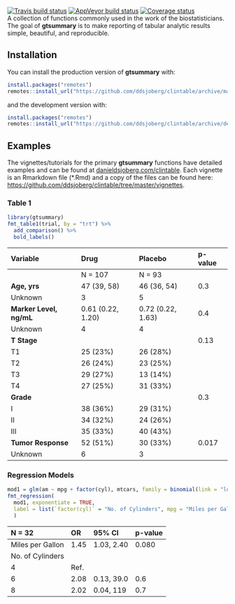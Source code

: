 
<!-- README.md is generated from README.Rmd. Please edit that file -->

[![Travis build
status](https://travis-ci.org/ddsjoberg/clintable.svg?branch=master)](https://travis-ci.org/ddsjoberg/clintable)
[![AppVeyor build
status](https://ci.appveyor.com/api/projects/status/github/ddsjoberg/clintable?branch=master&svg=true)](https://ci.appveyor.com/project/ddsjoberg/clintable)
[![Coverage
status](https://codecov.io/gh/ddsjoberg/clintable/branch/master/graph/badge.svg)](https://codecov.io/github/ddsjoberg/clintable?branch=master)  
A collection of functions commonly used in the work of the
biostatisticians. The goal of **gtsummary** is to make reporting of
tabular analytic results simple, beautiful, and reproducible.  
<!-- Update the list of contributors from the git shell `git shortlog -s -n` -->

## Installation

You can install the production version of **gtsummary** with:

``` r
install.packages("remotes")
remotes::install_url("https://github.com/ddsjoberg/clintable/archive/master.zip")
```

and the development version with:

``` r
install.packages("remotes")
remotes::install_url("https://github.com/ddsjoberg/clintable/archive/dev.zip")
```

## Examples

The vignettes/tutorials for the primary **gtsummary** functions have
detailed examples and can be found at
[danieldsjoberg.com/clintable](http://www.danieldsjoberg.com/clintable).
Each vignette is an Rmarkdown file (\*.Rmd) and a copy of the files can
be found here:
<https://github.com/ddsjoberg/clintable/tree/master/vignettes>.

### Table 1

``` r
library(gtsummary)
fmt_table1(trial, by = "trt") %>% 
  add_comparison() %>% 
  bold_labels()
```

| Variable                | Drug              | Placebo           | p-value |
| :---------------------- | :---------------- | :---------------- | :------ |
|                         | N = 107           | N = 93            |         |
| **Age, yrs**            | 47 (39, 58)       | 46 (36, 54)       | 0.3     |
| Unknown                 | 3                 | 5                 |         |
| **Marker Level, ng/mL** | 0.61 (0.22, 1.20) | 0.72 (0.22, 1.63) | 0.4     |
| Unknown                 | 4                 | 4                 |         |
| **T Stage**             |                   |                   | 0.13    |
| T1                      | 25 (23%)          | 26 (28%)          |         |
| T2                      | 26 (24%)          | 23 (25%)          |         |
| T3                      | 29 (27%)          | 13 (14%)          |         |
| T4                      | 27 (25%)          | 31 (33%)          |         |
| **Grade**               |                   |                   | 0.3     |
| I                       | 38 (36%)          | 29 (31%)          |         |
| II                      | 34 (32%)          | 24 (26%)          |         |
| III                     | 35 (33%)          | 40 (43%)          |         |
| **Tumor Response**      | 52 (51%)          | 30 (33%)          | 0.017   |
| Unknown                 | 6                 | 3                 |         |

### Regression Models

``` r
mod1 = glm(am ~ mpg + factor(cyl), mtcars, family = binomial(link = "logit"))
fmt_regression(
  mod1, exponentiate = TRUE, 
  label = list(`factor(cyl)` = "No. of Cylinders", mpg = "Miles per Gallon")
  )
```

| N = 32           | OR   | 95% CI     | p-value |
| :--------------- | :--- | :--------- | :------ |
| Miles per Gallon | 1.45 | 1.03, 2.40 | 0.080   |
| No. of Cylinders |      |            |         |
| 4                | Ref. |            |         |
| 6                | 2.08 | 0.13, 39.0 | 0.6     |
| 8                | 2.02 | 0.04, 119  | 0.7     |

